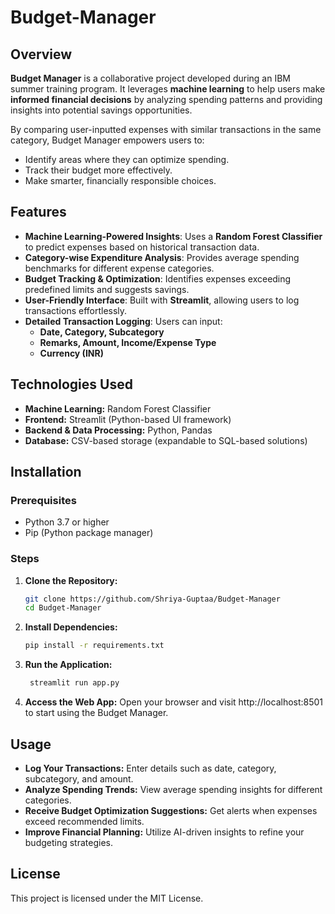 # Budget-Manager

## Overview  
**Budget Manager** is a collaborative project developed during an IBM summer training program. It leverages **machine learning** to help users make **informed financial decisions** by analyzing spending patterns and providing insights into potential savings opportunities.  

By comparing user-inputted expenses with similar transactions in the same category, Budget Manager empowers users to:  
- Identify areas where they can optimize spending.  
- Track their budget more effectively.  
- Make smarter, financially responsible choices.  

## Features  
- **Machine Learning-Powered Insights**: Uses a **Random Forest Classifier** to predict expenses based on historical transaction data.  
- **Category-wise Expenditure Analysis**: Provides average spending benchmarks for different expense categories.  
- **Budget Tracking & Optimization**: Identifies expenses exceeding predefined limits and suggests savings.  
- **User-Friendly Interface**: Built with **Streamlit**, allowing users to log transactions effortlessly.  
- **Detailed Transaction Logging**: Users can input:  
  - **Date, Category, Subcategory**  
  - **Remarks, Amount, Income/Expense Type**  
  - **Currency (INR)**  

## Technologies Used  
- **Machine Learning:** Random Forest Classifier  
- **Frontend:** Streamlit (Python-based UI framework)  
- **Backend & Data Processing:** Python, Pandas  
- **Database:** CSV-based storage (expandable to SQL-based solutions)  

## Installation  

### Prerequisites  
- Python 3.7 or higher  
- Pip (Python package manager)  

### Steps  
1. **Clone the Repository:**  
   ```bash
   git clone https://github.com/Shriya-Guptaa/Budget-Manager
   cd Budget-Manager
   
2. **Install Dependencies:**
   ```bash
   pip install -r requirements.txt
3. **Run the Application:**
   ```bash
    streamlit run app.py
4. **Access the Web App:**
    Open your browser and visit http://localhost:8501 to start using the Budget Manager.

## Usage
- **Log Your Transactions:** Enter details such as date, category, subcategory, and amount.
- **Analyze Spending Trends:** View average spending insights for different categories.
- **Receive Budget Optimization Suggestions:** Get alerts when expenses exceed recommended limits.
- **Improve Financial Planning:** Utilize AI-driven insights to refine your budgeting strategies.


## License
This project is licensed under the MIT License.
